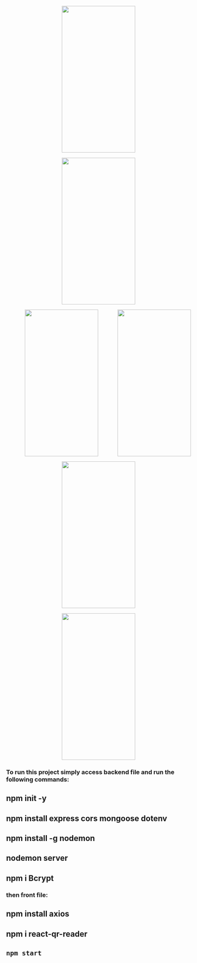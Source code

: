 
<p align="center">
    <img src="https://user-images.githubusercontent.com/97188701/178636014-1912f10e-bc25-49b3-a304-ac6dd92163c7.png" width="200" height="400"  />
 </p>
 
 <p align="center">
        <img src="https://user-images.githubusercontent.com/97188701/178636022-3467a0ba-04b4-4a8b-b6dd-3815e35d98c9.png" width="200" height="400" />
  </p>
  
 <p align="center">
    <img align="right" src="https://user-images.githubusercontent.com/97188701/178636026-31f59468-f968-4fd0-88f2-9c32bcb094ca.png" width="200" height="400" />
  </p>
  
 <p align="center">
    <img src="https://user-images.githubusercontent.com/97188701/178636034-71c7ca71-fcf9-4ab3-ad0b-094451be1a96.png" width="200" height="400" />
 </p>
 
 
 <p align="center">
        <img src="https://user-images.githubusercontent.com/97188701/178636040-80b37c99-d20b-408e-8274-13998f696891.png" width="200" height="400" />
 </p>
 
 <p align="center">
   <img src="https://user-images.githubusercontent.com/97188701/178636046-55c4ba16-5e3a-461e-bc07-8a7b2ff43be8.PNG" width="200" height="400" />
 </p>




### To run this project simply access backend file and run the following commands:

## npm init -y
## npm install express cors mongoose dotenv
## npm install -g nodemon
## nodemon server
## npm i Bcrypt 

### then front file:

## npm install axios
## npm i react-qr-reader
## `npm start`
